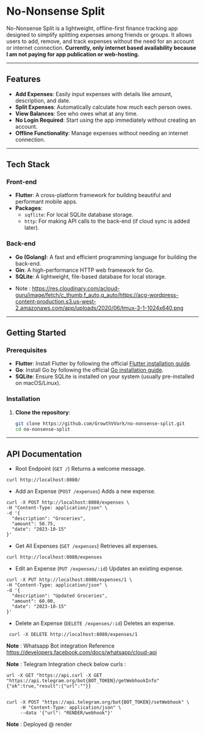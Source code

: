 # No-Nonsense Split

No-Nonsense Split is a lightweight, offline-first finance tracking app designed to simplify splitting expenses among friends or groups. It allows users to add, remove, and track expenses without the need for an account or internet connection. **Currently, only internet based availability because I am not paying for app publication or web-hosting.**

---

## Features

- **Add Expenses**: Easily input expenses with details like amount, description, and date.
- **Split Expenses**: Automatically calculate how much each person owes.
- **View Balances**: See who owes what at any time.
- **No Login Required**: Start using the app immediately without creating an account.
- **Offline Functionality**: Manage expenses without needing an internet connection.

---

## Tech Stack

### Front-end
- **Flutter**: A cross-platform framework for building beautiful and performant mobile apps.
- **Packages**:
  - `sqflite`: For local SQLite database storage.
  - `http`: For making API calls to the back-end (if cloud sync is added later).

### Back-end
- **Go (Golang)**: A fast and efficient programming language for building the back-end.
- **Gin**: A high-performance HTTP web framework for Go.
- **SQLite**: A lightweight, file-based database for local storage.

* Note : https://res.cloudinary.com/acloud-guru/image/fetch/c_thumb,f_auto,q_auto/https://acg-wordpress-content-production.s3.us-west-2.amazonaws.com/app/uploads/2020/06/tmux-3-1-1024x640.png

---

## Getting Started

### Prerequisites
- **Flutter**: Install Flutter by following the official [Flutter installation guide](https://flutter.dev/docs/get-started/install).
- **Go**: Install Go by following the official [Go installation guide](https://golang.org/doc/install).
- **SQLite**: Ensure SQLite is installed on your system (usually pre-installed on macOS/Linux).

### Installation

1. **Clone the repository**:
   ```bash
   git clone https://github.com/GrowthVVork/no-nonsense-split.git
   cd no-nonsense-split

---

## API Documentation

* Root Endpoint (`GET /`)
Returns a welcome message.
```
curl http://localhost:8080/
```

* Add an Expense (`POST /expenses`)
Adds a new expense.
```
curl -X POST http://localhost:8080/expenses \
-H "Content-Type: application/json" \
-d '{
  "description": "Groceries",
  "amount": 50.75,
  "date": "2023-10-15"
}'
```

* Get All Expenses (`GET /expenses`)
Retrieves all expenses.
```
curl http://localhost:8080/expenses
```

* Edit an Expense (`PUT /expenses/:id`)
Updates an existing expense.
```
curl -X PUT http://localhost:8080/expenses/1 \
-H "Content-Type: application/json" \
-d '{
  "description": "Updated Groceries",
  "amount": 60.00,
  "date": "2023-10-15"
}'
```

*  Delete an Expense (`DELETE /expenses/:id`)
Deletes an expense.
```
 curl -X DELETE http://localhost:8080/expenses/1
 ```

**Note** : Whatsapp Bot integration Reference https://developers.facebook.com/docs/whatsapp/cloud-api

**Note** : Telegram Integration check below curls :
```
url -X GET "https://api.curl -X GET "https://api.telegram.org/bot{BOT_TOKEN}/getWebhookInfo" 
{"ok":true,"result":{"url":""}}


curl -X POST "https://api.telegram.org/bot{BOT_TOKEN}/setWebhook" \
     -H "Content-Type: application/json" \
     --data '{"url": "RENDER/webhook"}'
```
**Note** : Deployed @ render